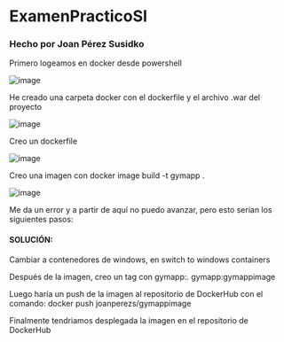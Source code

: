 # ExamenPracticoSI
### Hecho por Joan Pérez Susidko


Primero logeamos en docker desde powershell

![image](https://user-images.githubusercontent.com/101748401/172464019-54a51521-449c-4a65-b146-5c8847781325.png)

He creado una carpeta docker con el dockerfile y el archivo .war del proyecto

![image](https://user-images.githubusercontent.com/101748401/172464184-08c0a4d4-1410-487e-9fe4-bdf6a54dc201.png)

Creo un dockerfile 

![image](https://user-images.githubusercontent.com/101748401/172464364-524800e7-d123-4f07-a267-30e65d511e71.png)

Creo una imagen con docker image build -t gymapp . 

![image](https://user-images.githubusercontent.com/101748401/172464493-d844ef56-7b36-4d1e-9329-638426e42343.png)



Me da un error y a partir de aquí no puedo avanzar, pero esto serían los siguientes pasos:

#### SOLUCIÓN:
Cambiar a contenedores de windows, en switch to windows containers


Después de la imagen, creo un tag con gymapp:. gymapp:gymappimage

Luego haría un push de la imagen al repositorio de DockerHub con el comando: docker push joanperezs/gymappimage

Finalmente tendriamos desplegada la imagen en el repositorio de DockerHub










